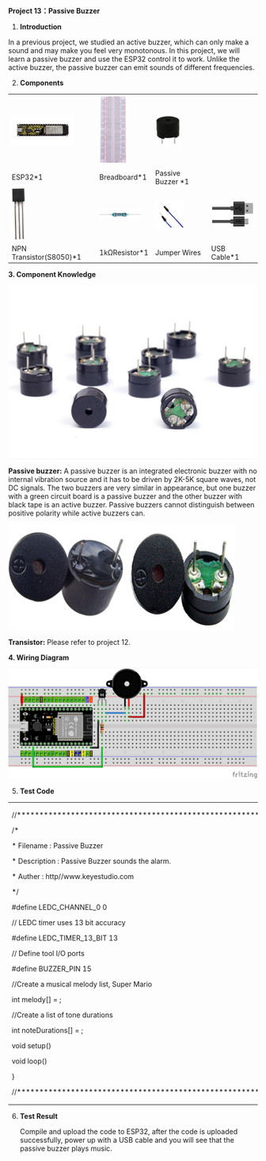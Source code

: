 **Project 13：Passive Buzzer**

1.  **Introduction**

In a previous project, we studied an active buzzer, which can only make
a sound and may make you feel very monotonous. In this project, we will
learn a passive buzzer and use the ESP32 control it to work. Unlike the
active buzzer, the passive buzzer can emit sounds of different
frequencies.

2.  **Components**

<table>
<tbody>
<tr class="odd">
<td><img src="https://raw.githubusercontent.com/keyestudio/KS5011-KS5011F-Keyestudio-ESP32-Learning-Kit-Complete-Edition-Raspberry-Pi/master/media/b8f46441af8a96464075d155e6ff7610.jpeg" style="width:1.29375in;height:0.63125in" /></td>
<td><img src="https://raw.githubusercontent.com/keyestudio/KS5011-KS5011F-Keyestudio-ESP32-Learning-Kit-Complete-Edition-Raspberry-Pi/master/media/e380dd26e4825be9a768973802a55fe6.png" style="width:0.59306in;height:1.45486in" /></td>
<td><img src="https://raw.githubusercontent.com/keyestudio/KS5011-KS5011F-Keyestudio-ESP32-Learning-Kit-Complete-Edition-Raspberry-Pi/master/media/d1ea1bb2b2749820cab389d5b85b838b.png" style="width:0.52708in;height:0.63333in" /></td>
<td></td>
</tr>
<tr class="even">
<td>ESP32*1</td>
<td>Breadboard*1</td>
<td>Passive Buzzer *1</td>
<td></td>
</tr>
<tr class="odd">
<td><img src="https://raw.githubusercontent.com/keyestudio/KS5011-KS5011F-Keyestudio-ESP32-Learning-Kit-Complete-Edition-Raspberry-Pi/master/media/9197d4aff9356c585b7ef68e33a6881d.png" style="width:0.27986in;height:1.08819in" /></td>
<td><img src="https://raw.githubusercontent.com/keyestudio/KS5011-KS5011F-Keyestudio-ESP32-Learning-Kit-Complete-Edition-Raspberry-Pi/master/media/098a2730d0b0a2a4b2079e0fc87fd38b.png" style="width:0.90833in;height:0.23681in" /></td>
<td><img src="https://raw.githubusercontent.com/keyestudio/KS5011-KS5011F-Keyestudio-ESP32-Learning-Kit-Complete-Edition-Raspberry-Pi/master/media/fa38b2e3964d342d0a5c446490ff4811.png" style="width:0.59236in;height:0.57014in" /></td>
<td><img src="https://raw.githubusercontent.com/keyestudio/KS5011-KS5011F-Keyestudio-ESP32-Learning-Kit-Complete-Edition-Raspberry-Pi/master/media/7dcbd02995be3c142b2f97df7f7c03ce.png" style="width:1.05903in;height:0.56667in" /></td>
</tr>
<tr class="even">
<td>NPN Transistor(S8050)*1</td>
<td>1kΩResistor*1</td>
<td>Jumper Wires</td>
<td>USB Cable*1</td>
</tr>
</tbody>
</table>

**3. Component Knowledge**

![](/media/8d0020e53824072cbe9d4f7d2f8acb4f.png)

**Passive buzzer:** A passive buzzer is an integrated electronic buzzer
with no internal vibration source and it has to be driven by 2K-5K
square waves, not DC signals. The two buzzers are very similar in
appearance, but one buzzer with a green circuit board is a passive
buzzer and the other buzzer with black tape is an active buzzer. Passive
buzzers cannot distinguish between positive polarity while active
buzzers can.

![](/media/fc42c5ed014609ff0b290ee5361bb2fd.png)

**Transistor:** Please refer to project 12.

**4. Wiring Diagram**

![](/media/9c12d89ce3f10c838e63f1334f41fc9e.png)

5.  **Test Code**

<table>
<tbody>
<tr class="odd">
<td><p>//**********************************************************************</p>
<p>/*</p>
<p>* Filename : Passive Buzzer</p>
<p>* Description : Passive Buzzer sounds the alarm.</p>
<p>* Auther : http//www.keyestudio.com</p>
<p>*/</p>
<p>#define LEDC_CHANNEL_0 0</p>
<p>// LEDC timer uses 13 bit accuracy</p>
<p>#define LEDC_TIMER_13_BIT 13</p>
<p>// Define tool I/O ports</p>
<p>#define BUZZER_PIN 15</p>
<p>//Create a musical melody list, Super Mario</p>
<p>int melody[] = ;</p>
<p>//Create a list of tone durations</p>
<p>int noteDurations[] = ;</p>
<p>void setup() </p>
<p>void loop() </p>
<p>}</p>
<p>//**********************************************************************</p></td>
</tr>
</tbody>
</table>

6.  **Test Result**
    
    Compile and upload the code to ESP32, after the code is uploaded
    successfully, power up with a USB cable and you will see that the
    passive buzzer plays music.

